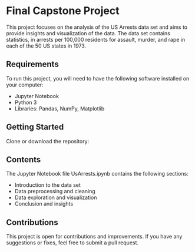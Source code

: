 # Final Capstone Project

This project focuses on the analysis of the US Arrests data set and aims to provide insights and visualization of the data. The data set contains statistics, in arrests per 100,000 residents for assault, murder, and rape in each of the 50 US states in 1973.

## Requirements
To run this project, you will need to have the following software installed on your computer:

- Jupyter Notebook <Br>
- Python 3 <Br>
- Libraries: Pandas, NumPy, Matplotlib <Br>


## Getting Started 
Clone or download the repository:
  
  
## Contents
The Jupyter Notebook file UsArrests.ipynb contains the following sections:<br>

- Introduction to the data set<br>
- Data preprocessing and cleaning<br>
- Data exploration and visualization<br>
- Conclusion and insights<br>
  
## Contributions
This project is open for contributions and improvements. If you have any suggestions or fixes, feel free to submit a pull request.
